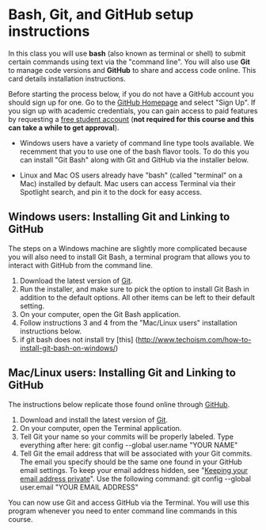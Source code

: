 
# Bash, Git, and GitHub setup instructions

In this class you will use **bash** (also known as terminal or shell) to submit certain commands using text via the "command line". You will also use **Git** to manage code versions and **GitHub** to share and access code online. This card details installation instructions.

Before starting the process below, if you do not have a GitHub account you should sign up for one. Go to the [GitHub Homepage](https://github.com) and select "Sign Up". If you sign up with academic credentials, you can gain access to paid features by requesting a [free student account](https://education.github.com/) (**not required for this course and this can take a while to get approval**).

* Windows users have a variety of command line type tools available. We recemment that you to use one of the bash flavor tools. To do this you can install "Git Bash" along with Git and GitHub via the installer below. 

* Linux and Mac OS users already have "bash" (called "terminal" on a Mac) installed by default. Mac users can access Terminal via their Spotlight search, and pin it to the dock for easy access.


## Windows users: Installing Git and Linking to GitHub

The steps on a Windows machine are slightly more complicated because you will also need to install Git Bash, a terminal program that allows you to interact with GitHub from the command line.

1. Download the latest version of [Git](https://git-scm.com/downloads).
2. Run the installer, and make sure to pick the option to install Git Bash in addition to the default options.  All other items can be left to their default setting.
3. On your computer, open the Git Bash application.
4. Follow instructions 3 and 4 from the "Mac/Linux users" installation instructions below.
5. if git bash does not install try [this] (http://www.techoism.com/how-to-install-git-bash-on-windows/)

## Mac/Linux users: Installing Git and Linking to GitHub

The instructions below replicate those found online through [GitHub](https://help.github.com/articles/set-up-git/).

1. Download and install the latest version of [Git](https://git-scm.com/downloads).
2. On your computer, open the Terminal application.
3. Tell Git your name so your commits will be properly labeled. Type everything after here: git config --global user.name "YOUR NAME"
4. Tell Git the email address that will be associated with your Git commits. The email you specify should be the same one found in your GitHub email settings. To keep your email address hidden, see "[Keeping your email address private](https://help.github.com/articles/keeping-your-email-address-private/)". Use the following command: git config --global user.email "YOUR EMAIL ADDRESS"

You can now use Git and access GitHub via the Terminal. You will use this program whenever you need to enter command line commands in this course.
